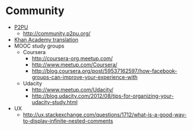 # Community

* [P2PU](https://p2pu.org/)
    * http://community.p2pu.org/
* [Khan Academy translation](https://www.khanacademy.org/contribute)
* MOOC study groups
    * Coursera
        * http://coursera-org.meetup.com/
        * http://www.meetup.com/Coursera/
        * http://blog.coursera.org/post/59537162597/how-facebook-groups-can-improve-your-experience-with
    * Udacity
        * http://www.meetup.com/Udacity/
        * http://blog.udacity.com/2012/08/tips-for-organizing-your-udacity-study.html
* UX
    * http://ux.stackexchange.com/questions/1712/what-is-a-good-way-to-display-infinite-nested-comments
